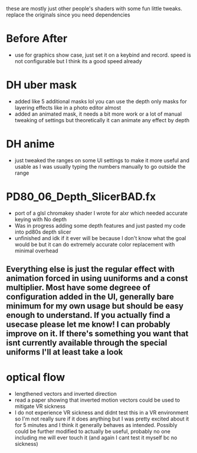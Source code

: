 these are mostly just other people's shaders with some fun little tweaks. replace the originals since you need dependencies 

# Before After
- use for graphics show case, just set it on a keybind and record. speed is not configurable but I think its a good speed already
# DH uber mask
- added like 5 additional masks lol you can use the depth only masks for layering effects like in a photo editor almost
- added an animated mask, it needs a bit more work or a lot of manual tweaking of settings but theoretically it can animate any effect by depth 
# DH anime
- just tweaked the ranges on some UI settings to make it more useful and usable as I was usually typing the numbers manually to go outside the range

# PD80_06_Depth_SlicerBAD.fx
- port of a glsl chromakey shader I wrote for alxr which needed accurate keying with No depth
- Was in progress adding some depth features and just pasted my code into pd80s depth slicer
- unfinished and idk if it ever will be because I don't know what the goal would be but it can do extremely accurate color replacement with minimal overhead

## Everything else is just the regular effect with animation forced in using uuniforms and a const multiplier. Most have some degreee of configuration added in the UI, generally bare minimum for my own usage but should be easy enough to understand. If you actually find a usecase please let me know! I can probably improve on it. If there's something you want that isnt currently available through the special uniforms I'll at least take a look

# optical flow
- lengthened vectors and inverted direction
- read a paper showing that inverted motion vectors could be used to mitigate VR sickness
- I do not experience VR sickness and didnt test this in a VR environment so I'm not really sure if it does anything but I was pretty excited about it for 5 minutes and I think it generally behaves as intended. Possibly could be further modified to actually be useful, probably no one including me will ever touch it (and again I cant test it myself bc no sickness)
